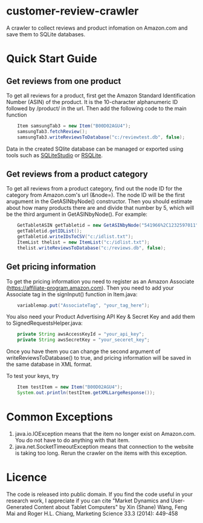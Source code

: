 customer-review-crawler
=======================

A crawler to collect reviews and product infomation on Amazon.com and save them to SQLite databases.


# Quick Start Guide

## Get reviews from one product
To get all reviews for a product, first get the Amazon Standard Identification Number (ASIN) of the product. It is the 10-character alphanumeric ID followed by /product/ in the url.
Then add the following code to the main function
```java
	Item samsungTab3 = new Item("B00D02AGU4");
	samsungTab3.fetchReview();
	samsungTab3.writeReviewsToDatabase("c:/reviewtest.db", false);
```
Data in the created SQlite database can be managed or exported using tools such as [SQLiteStudio](http://sqlitestudio.pl/) or [RSQLite](http://sandymuspratt.blogspot.com/2012/11/r-and-sqlite-part-1.html).

## Get reviews from a product category 
To get all reviews from a product category, find out the node ID for the category from Amazon.com's url (&node=). The node ID will be the first arugument in the GetASINbyNode() constructor.
Then you should estimate about how many products there are and divide that number by 5, which will be the third argument in GetASINbyNode().
For example:
```java
	GetTabletASIN getTabletid = new GetASINbyNode("541966%2C1232597011", 1,	300);
	getTabletid.getIDList();
	getTabletid.writeIDsToCSV("c:/idlist.txt");
	ItemList thelist = new ItemList("c:/idlist.txt");
	thelist.writeReviewsToDatabase("c:/reviews.db", false);
```

## Get pricing information
To get the pricing information you need to register as an Amazon Associate (https://affiliate-program.amazon.com).
Then you need to add your Associate tag in the signInput() function in Item.java:
```java
	variablemap.put("AssociateTag", "your_tag_here");
```
You also need your Product Advertising API Key & Secret Key and add them to SignedRequestsHelper.java:
```java
	private String awsAccessKeyId = "your_api_key";
	private String awsSecretKey = "your_seceret_key";
```
Once you have them you can change the second argument of writeReviewsToDatabase() to true, and pricing information will be saved in the same database in XML format.

To test your keys, try
```java
	Item testItem = new Item("B00D02AGU4");
	System.out.println(testItem.getXMLLargeResponse());
```



# Common Exceptions
1. java.io.IOException means that the item no longer exist on Amazon.com. You do not have to do anything with that item.
2. java.net.SocketTimeoutException means that connection to the website is taking too long. Rerun the crawler on the items with this exception.

# Licence
The code is released into public domain. If you find the code useful in your research work, I appreciate if you can cite 
"Market Dynamics and User-Generated Content about Tablet Computers" by Xin (Shane) Wang, Feng Mai and Roger H.L. Chiang, Marketing Science 33.3 (2014): 449-458
